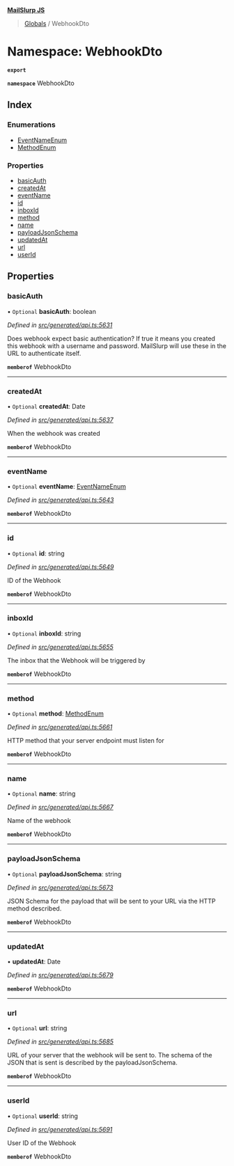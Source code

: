 **[MailSlurp JS](../README.md)**

> [Globals](../README.md) / WebhookDto

# Namespace: WebhookDto

**`export`** 

**`namespace`** WebhookDto

## Index

### Enumerations

* [EventNameEnum](../enums/webhookdto.eventnameenum.md)
* [MethodEnum](../enums/webhookdto.methodenum.md)

### Properties

* [basicAuth](webhookdto.md#basicauth)
* [createdAt](webhookdto.md#createdat)
* [eventName](webhookdto.md#eventname)
* [id](webhookdto.md#id)
* [inboxId](webhookdto.md#inboxid)
* [method](webhookdto.md#method)
* [name](webhookdto.md#name)
* [payloadJsonSchema](webhookdto.md#payloadjsonschema)
* [updatedAt](webhookdto.md#updatedat)
* [url](webhookdto.md#url)
* [userId](webhookdto.md#userid)

## Properties

### basicAuth

• `Optional` **basicAuth**: boolean

*Defined in [src/generated/api.ts:5631](https://github.com/mailslurp/mailslurp-client/blob/eace919/src/generated/api.ts#L5631)*

Does webhook expect basic authentication? If true it means you created this webhook with a username and password. MailSlurp will use these in the URL to authenticate itself.

**`memberof`** WebhookDto

___

### createdAt

• `Optional` **createdAt**: Date

*Defined in [src/generated/api.ts:5637](https://github.com/mailslurp/mailslurp-client/blob/eace919/src/generated/api.ts#L5637)*

When the webhook was created

**`memberof`** WebhookDto

___

### eventName

• `Optional` **eventName**: [EventNameEnum](../enums/webhookdto.eventnameenum.md)

*Defined in [src/generated/api.ts:5643](https://github.com/mailslurp/mailslurp-client/blob/eace919/src/generated/api.ts#L5643)*

**`memberof`** WebhookDto

___

### id

• `Optional` **id**: string

*Defined in [src/generated/api.ts:5649](https://github.com/mailslurp/mailslurp-client/blob/eace919/src/generated/api.ts#L5649)*

ID of the Webhook

**`memberof`** WebhookDto

___

### inboxId

• `Optional` **inboxId**: string

*Defined in [src/generated/api.ts:5655](https://github.com/mailslurp/mailslurp-client/blob/eace919/src/generated/api.ts#L5655)*

The inbox that the Webhook will be triggered by

**`memberof`** WebhookDto

___

### method

• `Optional` **method**: [MethodEnum](../enums/webhookdto.methodenum.md)

*Defined in [src/generated/api.ts:5661](https://github.com/mailslurp/mailslurp-client/blob/eace919/src/generated/api.ts#L5661)*

HTTP method that your server endpoint must listen for

**`memberof`** WebhookDto

___

### name

• `Optional` **name**: string

*Defined in [src/generated/api.ts:5667](https://github.com/mailslurp/mailslurp-client/blob/eace919/src/generated/api.ts#L5667)*

Name of the webhook

**`memberof`** WebhookDto

___

### payloadJsonSchema

• `Optional` **payloadJsonSchema**: string

*Defined in [src/generated/api.ts:5673](https://github.com/mailslurp/mailslurp-client/blob/eace919/src/generated/api.ts#L5673)*

JSON Schema for the payload that will be sent to your URL via the HTTP method described.

**`memberof`** WebhookDto

___

### updatedAt

•  **updatedAt**: Date

*Defined in [src/generated/api.ts:5679](https://github.com/mailslurp/mailslurp-client/blob/eace919/src/generated/api.ts#L5679)*

**`memberof`** WebhookDto

___

### url

• `Optional` **url**: string

*Defined in [src/generated/api.ts:5685](https://github.com/mailslurp/mailslurp-client/blob/eace919/src/generated/api.ts#L5685)*

URL of your server that the webhook will be sent to. The schema of the JSON that is sent is described by the payloadJsonSchema.

**`memberof`** WebhookDto

___

### userId

• `Optional` **userId**: string

*Defined in [src/generated/api.ts:5691](https://github.com/mailslurp/mailslurp-client/blob/eace919/src/generated/api.ts#L5691)*

User ID of the Webhook

**`memberof`** WebhookDto
